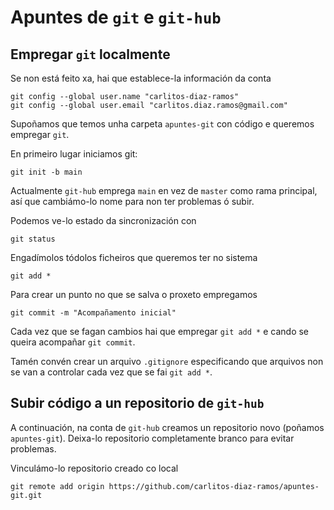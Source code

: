 # Apuntes de `git` e `git-hub`

## Empregar `git` localmente

Se non está feito xa, hai que establece-la información da conta

```
git config --global user.name "carlitos-diaz-ramos"
git config --global user.email "carlitos.diaz.ramos@gmail.com"
```

Supoñamos que temos unha carpeta `apuntes-git` con código e queremos empregar `git`.

En primeiro lugar iniciamos git:

```
git init -b main
```

Actualmente `git-hub` emprega `main` en vez de `master` como rama principal, así que cambiámo-lo nome para non ter problemas ó subir.

Podemos ve-lo estado da sincronización con

```
git status
```

Engadímolos tódolos ficheiros que queremos ter no sistema

```
git add *
```

Para crear un punto no que se salva o proxeto empregamos

```
git commit -m "Acompañamento inicial"
```

Cada vez que se fagan cambios hai que empregar `git add *` e cando se queira acompañar `git commit`.

Tamén convén crear un arquivo `.gitignore` especificando que arquivos non se van a controlar cada vez que se fai `git add *`.


## Subir código a un repositorio de `git-hub`

A continuación, na conta de `git-hub` creamos un repositorio novo (poñamos `apuntes-git`).  Deixa-lo repositorio completamente branco para evitar problemas.

Vinculámo-lo repositorio creado co local

```
git remote add origin https://github.com/carlitos-diaz-ramos/apuntes-git.git
```

